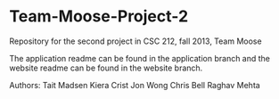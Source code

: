 Team-Moose-Project-2
====================

Repository for the second project in CSC 212, fall 2013, Team Moose

The application readme can be found in the application branch and the website readme can be found in the website branch.

Authors:
Tait Madsen
Kiera Crist
Jon Wong
Chris Bell
Raghav Mehta
